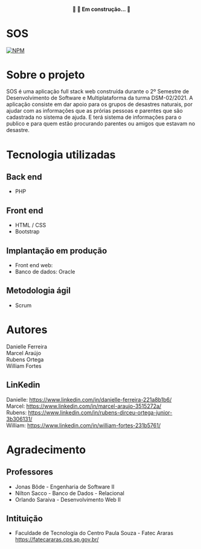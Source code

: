 
<h4 align="center"> 
	🚧 🚀 Em construção...  🚧
</h4>


# SOS 
[![NPM](https://img.shields.io/npm/l/react)](https://github.com/DannielleFerreira/Proj_Inter2_FatecAraras/blob/main/LICENSE) 

# Sobre o projeto

SOS é uma aplicação full stack web construída durante o 2º Semestre de Desenvolvimento de Software e Multiplataforma da turma DSM-02/2021.
A aplicação consiste em dar apoio para os grupos de desastres naturais, por ajudar com as informações que as prórias pessoas e parentes que são cadastrada no sistema de ajuda. E terá sistema de informações para o publico e para quem estão procurando parentes ou amigos que estavam no desastre.



# Tecnologia utilizadas

## Back end
- PHP
## Front end
- HTML / CSS 
- Bootstrap 
## Implantação em produção
- Front end web: 
- Banco de dados: Oracle

## Metodologia ágil 
- Scrum 

# Autores

Danielle Ferreira<br/>
Marcel Araújo<br/>
Rubens Ortega<br/>
William Fortes<br/>

## LinKedin
Danielle: https://www.linkedin.com/in/danielle-ferreira-221a8b1b6/<br/>
Marcel: https://www.linkedin.com/in/marcel-araujo-3515272a/<br/>
Rubens: https://www.linkedin.com/in/rubens-dirceu-ortega-junior-3b306131/<br/>
William: https://www.linkedin.com/in/william-fortes-231b5761/

# Agradecimento 

## Professores
- Jonas Bôde - Engenharia de Software II <br/>
- Nilton Sacco - Banco de Dados - Relacional <br/>
- Orlando Saraiva - Desenvolvimento Web II <br/>

## Intituição
- Faculdade de Tecnologia do Centro Paula Souza - Fatec Araras<br/>
https://fatecararas.cps.sp.gov.br/
